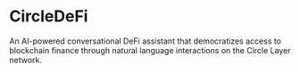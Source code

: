 # CircleDeFi
An AI-powered conversational DeFi assistant that democratizes access to blockchain finance through natural language interactions on the Circle Layer network.
